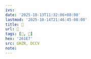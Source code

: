 ```yaml
---
ivs:
date: '2025-10-13T11:32:06+08:00'
lastmod: '2025-10-14T21:46:45-08:00'
title: 󰫰
url: 󰫰
tags: [𦇧, 𦇧]
hex: '261E7'
src: GHZR, DCCV
note:
---
```

